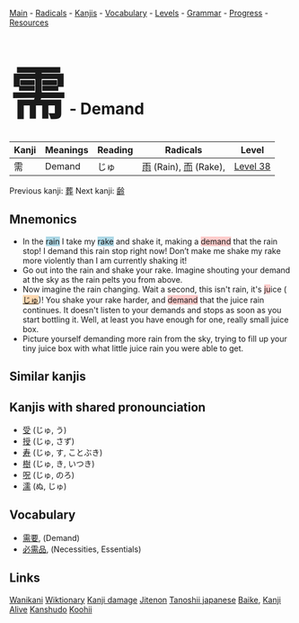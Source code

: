 <style> bigfont {font-size: 100px}</style>
[Main](../README.md) -
[Radicals](../radicals.md) -
[Kanjis](../kanjis.md) -
[Vocabulary](../vocabulary.md) -
[Levels](../levels.md) -
[Grammar](../grammar.md) - 
[Progress](../progress.md) -
[Resources](../resources.md)
# <bigfont> 需</bigfont> - Demand 

| Kanji | Meanings | Reading | Radicals | Level |
| --- | --- | --- | --- | --- |
| 需 | Demand | じゅ | [雨](../radicals/雨.md) (Rain), [而](../radicals/而.md) (Rake),  | [Level 38](../levels/wk_level38.md) |

Previous kanji: [葬](葬.md) Next kanji: [齢](齢.md) 

## Mnemonics
 * In the <span style="background-color:#ADD8E6"> rain</span> I take my <span style="background-color:#ADD8E6"> rake</span> and shake it, making a <span style="background-color:#ffcccb"> demand</span> that the rain stop! I demand this rain stop right now! Don’t make me shake my rake more violently than I am currently shaking it!
* Go out into the rain and shake your rake. Imagine shouting your demand at the sky as the rain pelts you from above.
* Now imagine the rain changing. Wait a second, this isn't rain, it's <span style="background-color:#ffcccb"> ju</span>ice (<span style="background-color:#fed8b1"> [じゅ](https://jisho.org/search/じゅ)</span>)! You shake your rake harder, and <span style="background-color:#ffcccb"> demand</span> that the juice rain continues. It doesn't listen to your demands and stops as soon as you start bottling it. Well, at least you have enough for one, really small juice box. 
* Picture yourself demanding more rain from the sky, trying to fill up your tiny juice box with what little juice rain you were able to get.


## Similar kanjis
 


## Kanjis with shared pronounciation
 * [受](受.md) (じゅ, う)
* [授](授.md) (じゅ, さず)
* [寿](寿.md) (じゅ, す, ことぶき)
* [樹](樹.md) (じゅ, き, いつき)
* [呪](呪.md) (じゅ, のろ)
* [濡](濡.md) (ぬ, じゅ)



## Vocabulary
 * [需要](../vocabulary/需.md), (Demand)
* [必需品](../vocabulary/需.md), (Necessities, Essentials)




## Links 


[Wanikani](https://www.wanikani.com/kanji/需)
[Wiktionary](https://en.wiktionary.org/wiki/需)
[Kanji damage](http://www.kanjidamage.com/kanji/search?utf8=✓&q=需)
[Jitenon](https://jitenon.com/kanji/需)
[Tanoshii japanese](https://www.tanoshiijapanese.com/dictionary/kanji.cfm?k=需)
[Baike](https://baike.baidu.com/item/需),
[Kanji Alive](https://app.kanjialive.com/需)
[Kanshudo](https://www.kanshudo.com/searchmn?q=需)
[Koohii](https://kanji.koohii.com/study/kanji/需)
